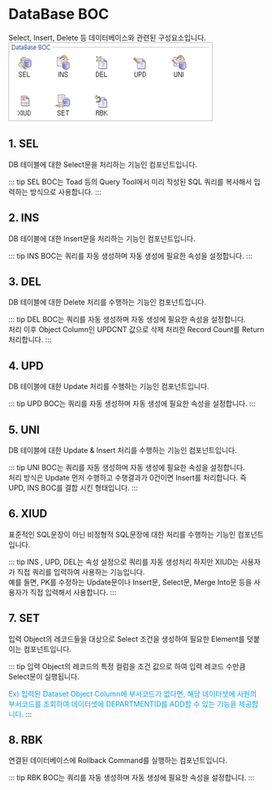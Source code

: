 # DataBase BOC

Select, Insert, Delete 등 데이터베이스와 관련된 구성요소입니다. <br/>
<img class="boxBorder" src="../../.vuepress\public\documentation\service-model\BOC\DataBaseBOC\DataBaseBOC.png" style="width:400px;"> <br/>

## 1. SEL
DB 테이블에 대한 Select문을 처리하는 기능인 컴포넌트입니다.

<!-- Remark -->
::: tip <Badge type="tip" text="Remark" vertical="middle" /> 
SEL BOC는 Toad 등의 Query Tool에서 미리 작성된 SQL 쿼리를 복사해서 입력하는 방식으로 사용합니다.
:::
<!-- -->

## 2. INS
DB 테이블에 대한 Insert문을 처리하는 기능인 컴포넌트입니다.

<!-- Remark -->
::: tip <Badge type="tip" text="Remark" vertical="middle" /> 
INS BOC는 쿼리를 자동 생성하며 자동 생성에 필요한 속성을 설정합니다.
:::
<!-- -->

## 3. DEL
DB 테이블에 대한 Delete 처리를 수행하는 기능인 컴포넌트입니다.

<!-- Remark -->
::: tip <Badge type="tip" text="Remark" vertical="middle" /> 
DEL BOC는 쿼리를 자동 생성하며 자동 생성에 필요한 속성을 설정합니다. <br/>
처리 이후 Object Column인 UPDCNT 값으로 삭제 처리한 Record Count를 Return 처리합니다.
:::
<!-- -->

## 4. UPD
DB 테이블에 대한 Update 처리를 수행하는 기능인 컴포넌트입니다.

<!-- Remark -->
::: tip <Badge type="tip" text="Remark" vertical="middle" /> 
UPD BOC는 쿼리를 자동 생성하며 자동 생성에 필요한 속성을 설정합니다.
:::
<!-- -->

## 5. UNI
DB 테이블에 대한 Update & Insert 처리를 수행하는 기능인 컴포넌트입니다.

<!-- Remark -->
::: tip <Badge type="tip" text="Remark" vertical="middle" /> 
UNI BOC는 쿼리를 자동 생성하며 자동 생성에 필요한 속성을 설정합니다. <br/>
처리 방식은 Update 먼저 수행하고 수행결과가 0건이면 Insert를 처리합니다. 즉 UPD, INS BOC를 결합 시킨 형태입니다. 
:::
<!-- -->

## 6. XIUD
표준적인 SQL문장이 아닌 비정형적 SQL문장에 대한 처리를 수행하는 기능인 컴포넌트입니다.

<!-- Remark -->
::: tip <Badge type="tip" text="Remark" vertical="middle" /> 
INS , UPD, DEL는 속성 설정으로 쿼리를 자동 생성처리 하지만 XIUD는 사용자가 직접 쿼리를 입력하여 사용하는 기능입니다.<br/>
예를 들면, PK를 수정하는 Update문이나 Insert문, Select문, Merge Into문 등을 사용자가 직접 입력해서 사용합니다.
:::
<!-- -->

## 7. SET
입력 Object의 레코드들을 대상으로 Select 조건을 생성하여 필요한 Element를 덧붙이는 컴포넌트입니다.

<!-- Remark -->
::: tip <Badge type="tip" text="Remark" vertical="middle" /> 
입력 Object의 레코드의 특정 컬럼을 조건 값으로 하여 입력 레코드 수만큼 Select문이 실행됩니다. 

<span class="spanEx"> Ex) 입력된 Dataset Object Column에 부서코드가 없다면, 해당 데이터셋에 사원의 부서코드를 조회하여 데이터셋에 DEPARTMENTID를 ADD할 수 있는 기능을 제공합니다. </span>
:::
<!-- -->

## 8. RBK
연결된 데이터베이스에 Rollback Command를 실행하는 컴포넌트입니다.

<!-- Remark -->
::: tip <Badge type="tip" text="Remark" vertical="middle" /> 
RBK BOC는 쿼리를 자동 생성하며 자동 생성에 필요한 속성을 설정합니다.
:::
<!-- -->

<style type='text/css'>
  [class*="boxBorder"] { border: 1px solid #bbb; }
  [class*="font20"] { font-size: 20px }
  [class*="font18"] { font-size: 18px }
  [class="spanBtn"] { border: 1px solid #bbb;border-radius: 4px;padding: 3px;background:white; color:dimgrey; }
  [class="spanBtnS"] { border: 1px solid #bbb;border-radius: 4px;padding: 3px;background:white; color:dimgrey; font-size: 13px; }
  [class="spanEx2"] { font-size: 18px; color: #00a4ff; }
  [class="spanEx"] { color: #00a4ff; }
  [class="fontB"] { color: rgb(106, 139, 173); font-size:18px }
  [class*="iconB"] { position: relative; top: 5px; }
  [class*="iconD"] { position: relative; top: -8px; }
  [class*="iconB2"] { color: #6a8bad;display: inline-block;bottom: 40px;position: relative; }
  [class="btnR"] {color:#9C3B00;}
</style>